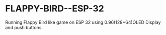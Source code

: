 # FLAPPY-BIRD--ESP-32
Running Flappy Bird like game on ESP 32 using 0.96(128*64)OLED Display and push buttons.
